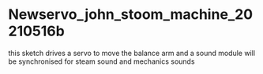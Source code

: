 # Newservo_john_stoom_machine_20210516b
 this sketch drives a servo to move the balance arm and a sound module will be synchronised for steam sound and mechanics sounds

